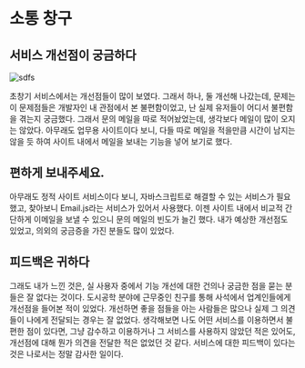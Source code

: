 # 소통 창구
## 서비스 개선점이 궁금하다
![sdfs](https://user-images.githubusercontent.com/59993347/174505542-fbae09b9-2bfe-4afe-8f32-6ad8a62182f5.jpg)

초창기 서비스에서는 개선점들이 많이 보였다.
그래서 하나, 둘 개선해 나갔는데, 문제는 이 문제점들은 개발자인 내 관점에서 본 불편함이었고, 난 실제 유저들이 어디서 불편함을 겪는지 궁금했다. 그래서 문의 메일을 따로 적어놨었는데, 생각보다 메일이 많이 오지는 않았다. 아무래도 업무용 사이트이다 보니, 다들 따로 메일을 적을만큼 시간이 남지는 않을 듯 하여 사이트 내에서 메일을 보내는 기능을 넣어 보기로 했다.

## 편하게 보내주세요.
아무래도 정적 사이트 서비스이다 보니, 자바스크립트로 해결할 수 있는 서비스가 필요했고, 찾아보니 Email.js라는 서비스가 있어서 사용했다. 이젠 사이트 내에서 비교적 간단하게 이메일을 보낼 수 있으니 문의 메일의 빈도가 늘긴 했다. 내가 예상한 개선점도 있었고, 의외의 궁금증을 가진 분들도 많이 있었다.

## 피드백은 귀하다
그래도 내가 느낀 것은, 실 사용자 중에서 기능 개선에 대한 건의나 궁금한 점을 묻는 분들은 잘 없다는 것이다. 도시공학 분야에 근무중인 친구를 통해 사석에서 업계인들에게 개선점을 들어본 적이 있었다. 개선하면 좋을 점들을 아는 사람들은 많으나 실제 그 의견들이 나에게 전달되는 경우는 잘 없었다. 생각해보면 나도 어떤 서비스를 이용하면서 불편한 점이 있다면, 그냥 감수하고 이용하거나 그 서비스를 사용하지 않았던 적은 있어도, 개선점에 대해 뭔가 의견을 전달한 적은 없었던 것 같다. 서비스에 대한 피드백이 있다는 것은 나로서는 정말 감사한 일이다.